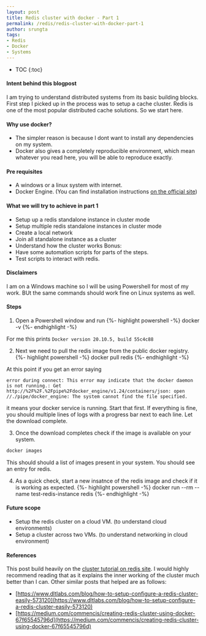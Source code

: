 ```yaml
---
layout: post
title: Redis cluster with docker - Part 1
permalink: /redis/redis-cluster-with-docker-part-1
author: srungta
tags: 
- Redis
- Docker
- Systems
---
```

* TOC
{:toc}

#### Intent behind this blogpost
I am trying to understand distributed systems from its basic building blocks. First step I picked up in the process was to setup a cache cluster.
Redis is one of the most popular distributed cache solutions. So we start here.

#### Why use docker?
- The simpler reason is because I dont want to install any dependencies on my system.
- Docker also gives a completely reproducible environment, which mean whatever you read here, you will be able to reproduce exactly.

#### Pre requisites
- A windows or a linux system with internet.
- Docker Engine. (You can find installation instructions [on the official site](https://docs.docker.com/engine/install/))

#### What we will try to achieve in part 1
- Setup up a redis standalone instance in cluster mode
- Setup multiple redis standalone instances in cluster mode
- Create a local network
- Join all standalone instance as a cluster
- Understand how the cluster works
Bonus:
- Have some automation scripts for parts of the steps.
- Test scripts to interact with redis.

#### Disclaimers
I am on a Windows machine so I will be using Powershell for most of my work. 
BUt the same commands should work fine on Linux systems as well.

#### Steps
1. Open a Powershell window and run 
{%- highlight powershell -%}
docker -v
{%- endhighlight -%}

For me this prints `Docker version 20.10.5, build 55c4c88`

2. Next we need to pull the redis image from the public docker registry.  
{%- highlight powershell -%}
docker pull redis
{%- endhighlight -%}

At this point if you get an error saying
```
error during connect: This error may indicate that the docker daemon is not running.: Get http://%2F%2F.%2Fpipe%2Fdocker_engine/v1.24/containers/json: open //./pipe/docker_engine: The system cannot find the file specified.
```
it means your docker service is running. Start that first.
If everything is fine, you should multiple lines of logs with a progress bar next to each line. Let the download complete.

3. Once the download completes check if the image is available on your system.
```powershell
docker images
```  
This should should a list of images present in your system. You should see an entry for redis.

4. As a quick check, start a new insatnce of the redis image and check if it is working as expected.
{%- highlight powershell -%}
docker run --rm --name test-redis-instance redis
{%- endhighlight -%}

#### Future scope
- Setup the redis cluster on a cloud VM. (to understand cloud environments)
- Setup a cluster across two VMs. (to understand networking in cloud environment)

#### References
This post build heavily on the [cluster tutorial on redis site](https://redis.io/topics/cluster-tutorial). I would highly recommend reading that as it explains the inner working of the cluster much better than I can.
Other similar posts that helped are as follows:
- [https://www.dltlabs.com/blog/how-to-setup-configure-a-redis-cluster-easily-573120](https://www.dltlabs.com/blog/how-to-setup-configure-a-redis-cluster-easily-573120)
- [https://medium.com/commencis/creating-redis-cluster-using-docker-67f65545796d](https://medium.com/commencis/creating-redis-cluster-using-docker-67f65545796d)